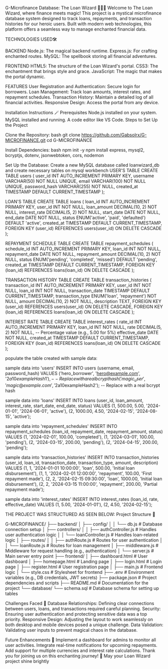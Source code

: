 G-Microfinance Database: The Loan Wizard 🧙‍♂️✨
Welcome to The Loan Wizard, where finance meets magic! This project is a mystical microfinance database system designed to track loans, repayments, and transaction histories for our heroic users. Built with modern web technologies, this platform offers a seamless way to manage enchanted financial data.

TECHNOLOGIES USED🛠️

BACKEND
Node.js: The magical backend runtime.
Express.js: For crafting enchanted routes.
MySQL: The spellbook storing all financial adventures.

FRONTEND
HTML5: The structure of the Loan Wizard's portal.
CSS3: The enchantment that brings style and grace.
JavaScript: The magic that makes the portal dynamic.

FEATURES
User Registration and Authentication: Secure login for borrowers.
Loan Management: Track loan amounts, interest rates, and repayment schedules.
Transaction History: Maintain a detailed log of all financial activities.
Responsive Design: Access the portal from any device.

Installation Instructions 🪄
Prerequisites
Node.js installed on your system.
MySQL installed and running.
A code editor like VS Code.
Steps to Set Up the Project

Clone the Repository:
bash
git clone https://github.com/Gabsolrx/G-MICROFINANCE.git
cd G-MICROFINANCE


Install Dependencies:
bash
npm init -y
npm install express, mysql2, bcryptjs, dotenv, jsonwebtoken, cors, nodemon



Set Up the Database:
Create a new MySQL database called loanwizard_db and create necessary tables on mysql workbench
USER'S TABLE
CREATE TABLE users (
    user_id INT AUTO_INCREMENT PRIMARY KEY,
    username VARCHAR(50) NOT NULL UNIQUE,
    email VARCHAR(100) NOT NULL UNIQUE,
    password_hash VARCHAR(255) NOT NULL,
    created_at TIMESTAMP DEFAULT CURRENT_TIMESTAMP
);



LOAN'S TABLE
CREATE TABLE loans (
    loan_id INT AUTO_INCREMENT PRIMARY KEY,
    user_id INT NOT NULL,
    loan_amount DECIMAL(10, 2) NOT NULL,
    interest_rate DECIMAL(5, 2) NOT NULL, 
    start_date DATE NOT NULL,
    end_date DATE NOT NULL,
    status ENUM('active', 'paid', 'defaulted') DEFAULT 'active',
    created_at TIMESTAMP DEFAULT CURRENT_TIMESTAMP,
    FOREIGN KEY (user_id) REFERENCES users(user_id) ON DELETE CASCADE
);



REPAYMENT SCHEDULE TABLE
CREATE TABLE repayment_schedules (
    schedule_id INT AUTO_INCREMENT PRIMARY KEY,
    loan_id INT NOT NULL,
    repayment_date DATE NOT NULL,
    repayment_amount DECIMAL(10, 2) NOT NULL,
    status ENUM('pending', 'completed', 'missed') DEFAULT 'pending',
    created_at TIMESTAMP DEFAULT CURRENT_TIMESTAMP,
    FOREIGN KEY (loan_id) REFERENCES loans(loan_id) ON DELETE CASCADE
);




TRANSACTION HISTORY TABLE
CREATE TABLE transaction_histories (
    transaction_id INT AUTO_INCREMENT PRIMARY KEY,
    user_id INT NOT NULL,
    loan_id INT NOT NULL,
    transaction_date TIMESTAMP DEFAULT CURRENT_TIMESTAMP,
    transaction_type ENUM('loan', 'repayment') NOT NULL,
    amount DECIMAL(10, 2) NOT NULL,
    description TEXT,
    FOREIGN KEY (user_id) REFERENCES users(user_id) ON DELETE CASCADE,
    FOREIGN KEY (loan_id) REFERENCES loans(loan_id) ON DELETE CASCADE
);



INTEREST RATE TABLE
CREATE TABLE interest_rates (
    rate_id INT AUTO_INCREMENT PRIMARY KEY,
    loan_id INT NOT NULL,
    rate DECIMAL(5, 2) NOT NULL, -- Percentage value (e.g., 5.00 for 5%)
    effective_date DATE NOT NULL,
    created_at TIMESTAMP DEFAULT CURRENT_TIMESTAMP,
    FOREIGN KEY (loan_id) REFERENCES loans(loan_id) ON DELETE CASCADE
);



populate the table created with sample data:

 sample data into 'users'
INSERT INTO users (username, email, password_hash) 
VALUES 
('hero_borrower', 'hero@example.com', '$2a$10$exampleHash1'), -- Replace with a real bcrypt hash
('magic_user', 'magic@example.com', '$2a$10$exampleHash2'); -- Replace with a real bcrypt hash

 sample data into 'loans'
INSERT INTO loans (user_id, loan_amount, interest_rate, start_date, end_date, status) 
VALUES 
(1, 500.00, 5.00, '2024-01-01', '2024-06-01', 'active'),
(2, 1000.00, 4.50, '2024-02-15', '2024-08-15', 'active');

 sample data into 'repayment_schedules'
INSERT INTO repayment_schedules (loan_id, repayment_date, repayment_amount, status) 
VALUES 
(1, '2024-02-01', 100.00, 'completed'),
(1, '2024-03-01', 100.00, 'pending'),
(2, '2024-03-15', 200.00, 'pending'),
(2, '2024-04-15', 200.00, 'pending');

 sample data into 'transaction_histories'
INSERT INTO transaction_histories (user_id, loan_id, transaction_date, transaction_type, amount, description) 
VALUES 
(1, 1, '2024-01-01 10:00:00', 'loan', 500.00, 'Initial loan disbursement'),
(1, 1, '2024-02-01 12:00:00', 'repayment', 100.00, 'First repayment made'),
(2, 2, '2024-02-15 09:30:00', 'loan', 1000.00, 'Initial loan disbursement'),
(2, 2, '2024-03-15 11:00:00', 'repayment', 200.00, 'Partial repayment made');

 sample data into 'interest_rates'
INSERT INTO interest_rates (loan_id, rate, effective_date) 
VALUES 
(1, 5.00, '2024-01-01'),
(2, 4.50, '2024-02-15');

THE PROJECT WAS STRUCTURED AS SEEN BELOW:
Project Structure 📁

G-MICROFINANCE/
├── backend/
│   ├── config/
│   │   └── db.js                   # Database connection setup
│   ├── controllers/
│   │   ├── authController.js       # Handles user authentication logic
│   │   └── loanController.js       # Handles loan-related logic
│   ├── routes/
│   │   ├── authRoute.js            # Routes for user authentication
│   │   └── loanRoute.js            # Routes for loan management
│   ├── middleware.js               # Middleware for request handling (e.g., authentication)
│   └── server.js                   # Main server entry point
├── frontend/
│   ├── dashboard.html              # User dashboard
│   ├── homepage.html               # Landing page
│   ├── login.html                  # Login page
│   ├── register.html               # User registration page
│   ├── main.js                     # Frontend logic
│   └── style.css                   # Stylesheet for frontend
├── .env                            # Environment variables (e.g., DB credentials, JWT secrets)
├── package.json                    # Project dependencies and scripts
├── README.md                       # Documentation for the project
└── database/
    └── schema.sql                  # Database schema for setting up tables


Challenges Faced 🤔
Database Relationships: Defining clear connections between users, loans, and transactions required careful planning.
Security: Ensuring user authentication and protecting sensitive data was a top priority.
Responsive Design: Adjusting the layout to work seamlessly on both desktop and mobile devices posed a unique challenge.
Data Validation: Validating user inputs to prevent magical chaos in the database.


Future Enhancements 🔮
Implement a dashboard for admins to monitor all user activities.
Integrate real-time notifications for upcoming repayments.
Add support for multiple currencies and interest rate calculations.
Thank you for joining us on this enchanting journey! 🌟 May your Loan Wizard project shine brightly
